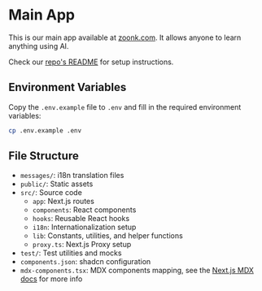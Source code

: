 # Main App

This is our main app available at [zoonk.com](https://www.zoonk.com). It allows anyone to learn anything using AI.

Check our [repo's README](../../README.md) for setup instructions.

## Environment Variables

Copy the `.env.example` file to `.env` and fill in the required environment variables:

```bash
cp .env.example .env
```

## File Structure

- `messages/`: i18n translation files
- `public/`: Static assets
- `src/`: Source code
  - `app`: Next.js routes
  - `components`: React components
  - `hooks`: Reusable React hooks
  - `i18n`: Internationalization setup
  - `lib`: Constants, utilities, and helper functions
  - `proxy.ts`: Next.js Proxy setup
- `test/`: Test utilities and mocks
- `components.json`: shadcn configuration
- `mdx-components.tsx`: MDX components mapping, see the [Next.js MDX docs](https://nextjs.org/docs/app/guides/mdx) for more info
